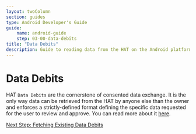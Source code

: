 ```yaml
---
layout: twoColumn
section: guides
type: Android Developer's Guide
guide:
    name: android-guide
    step: 03-00-data-debits
title: "Data Debits"
description: Guide to reading data from the HAT on the Android platform
---
```


# Data Debits

HAT `Data Debits` are the cornerstone of consented data exchange. It is the only way data can be retrieved from the HAT by anyone else than the owner and enforces a strictly-defined format defining the specific data requested for the user to review and approve. You can read more about it [here](https://developers.hubofallthings.com/guides/data-debits/). 

<nav class="pager-nav">
<a href="" style="display:none;"></a>
<a href="03-01-fetch-existing-data-debits.html">Next Step: Fetching Existing Data Debits</a>
</nav>

